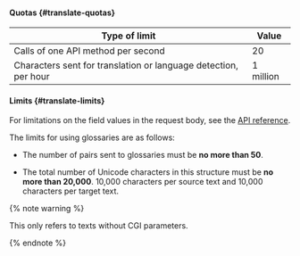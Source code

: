 #### Quotas {#translate-quotas}

| Type of limit | Value |
----- | -----
| Calls of one API method per second | 20 |
| Characters sent for translation or language detection, per hour | 1 million |

#### Limits {#translate-limits}

For limitations on the field values in the request body, see the [API reference](../translate/api-ref/Translation/index.md).

The limits for using glossaries are as follows:

- The number of pairs sent to glossaries must be **no more than 50**.

- The total number of Unicode characters in this structure must be **no more than 20,000**. 10,000 characters per source text and 10,000 characters per target text.

{% note warning %}

This only refers to texts without CGI parameters.

{% endnote %}